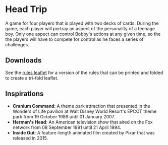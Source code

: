 # Head Trip
 A game for four players that is played with two decks of cards. During the game, each player will portray an aspect of the personality of a teenage boy. Only one aspect can control Bobby's actions at any given time, so the the players will have to compete for control as he faces a series of challenges.

## Downloads
See the [rules leaflet](head_trip.pdf) for a version of the rules that can be printed and folded to create a tri-fold leaflet.

## Inspirations
  - __Cranium Command__: A theme park attraction that presented in the Wonders of Life pavilion at Walt Disney World Resort's EPCOT theme park from 19 October 1989 until 01 January 2007.
  - __Herman's Head__: An American television show that aired on the Fox network from 08 September 1991 until 21 April 1994.
  - __Inside Out__: A feature-length animated film created by Pixar that was released in 2015.
